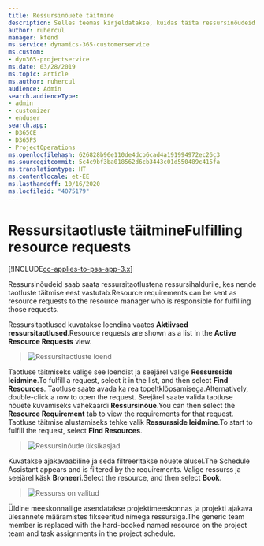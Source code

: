 ```yaml
---
title: Ressursinõuete täitmine
description: Selles teemas kirjeldatakse, kuidas täita ressursinõudeid.
author: ruhercul
manager: kfend
ms.service: dynamics-365-customerservice
ms.custom:
- dyn365-projectservice
ms.date: 03/28/2019
ms.topic: article
ms.author: ruhercul
audience: Admin
search.audienceType:
- admin
- customizer
- enduser
search.app:
- D365CE
- D365PS
- ProjectOperations
ms.openlocfilehash: 626828b96e110de4dcb6cad4a191994972ec26c3
ms.sourcegitcommit: 5c4c9bf3ba018562d6cb3443c01d550489c415fa
ms.translationtype: HT
ms.contentlocale: et-EE
ms.lasthandoff: 10/16/2020
ms.locfileid: "4075179"
---
```

# <a name="fulfilling-resource-requests"></a><span data-ttu-id="a149e-103">Ressursitaotluste täitmine</span><span class="sxs-lookup"><span data-stu-id="a149e-103">Fulfilling resource requests</span></span>

[!INCLUDE[cc-applies-to-psa-app-3.x](../includes/cc-applies-to-psa-app-3x.md)]

<span data-ttu-id="a149e-104">Ressursinõudeid saab saata ressursitaotlustena ressursihaldurile, kes nende taotluste täitmise eest vastutab.</span><span class="sxs-lookup"><span data-stu-id="a149e-104">Resource requirements can be sent as resource requests to the resource manager who is responsible for fulfilling those requests.</span></span>

<span data-ttu-id="a149e-105">Ressursitaotlused kuvatakse loendina vaates **Aktiivsed ressursitaotlused**.</span><span class="sxs-lookup"><span data-stu-id="a149e-105">Resource requests are shown as a list in the **Active Resource Requests** view.</span></span>

> ![Ressursitaotluste loend](media/Resource-Management-image59.png)

<span data-ttu-id="a149e-107">Taotluse täitmiseks valige see loendist ja seejärel valige **Ressursside leidmine**.</span><span class="sxs-lookup"><span data-stu-id="a149e-107">To fulfill a request, select it in the list, and then select **Find Resources**.</span></span> <span data-ttu-id="a149e-108">Taotluse saate avada ka rea topeltklõpsamisega.</span><span class="sxs-lookup"><span data-stu-id="a149e-108">Alternatively, double-click a row to open the request.</span></span> <span data-ttu-id="a149e-109">Seejärel saate valida taotluse nõuete kuvamiseks vahekaardi **Ressursinõue**.</span><span class="sxs-lookup"><span data-stu-id="a149e-109">You can then select the **Resource Requirement** tab to view the requirements for that request.</span></span> <span data-ttu-id="a149e-110">Taotluse täitmise alustamiseks tehke valik **Ressursside leidmine**.</span><span class="sxs-lookup"><span data-stu-id="a149e-110">To start to fulfill the request, select **Find Resources**.</span></span>

> ![Ressursinõude üksikasjad](media/Resource-Management-image60.png)

<span data-ttu-id="a149e-112">Kuvatakse ajakavaabiline ja seda filtreeritakse nõuete alusel.</span><span class="sxs-lookup"><span data-stu-id="a149e-112">The Schedule Assistant appears and is filtered by the requirements.</span></span> <span data-ttu-id="a149e-113">Valige ressurss ja seejärel käsk **Broneeri**.</span><span class="sxs-lookup"><span data-stu-id="a149e-113">Select the resource, and then select **Book**.</span></span>

> ![Ressurss on valitud](media/Resource-Management-image61.png)

<span data-ttu-id="a149e-115">Üldine meeskonnaliige asendatakse projektimeeskonnas ja projekti ajakava ülesannete määramistes fikseeritud nimega ressursiga.</span><span class="sxs-lookup"><span data-stu-id="a149e-115">The generic team member is replaced with the hard-booked named resource on the project team and task assignments in the project schedule.</span></span>
